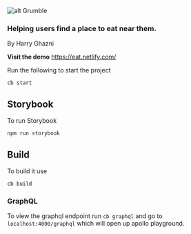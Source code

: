 ![alt Grumble](https://github.com/hghazni/Grumble/blob/master/src/assets/images/grumble-logo-black.png)
### Helping users find a place to eat near them.
By Harry Ghazni

**Visit the demo**
https://eat.netlify.com/


Run the following to start the project

```
cb start
```
## Storybook
To run Storybook
```
npm run storybook
```

## Build
To build it use

```
cb build
```

### GraphQL
To view the graphql endpoint run `cb graphql` and go to `localhost:4000/graphql` which will open up apollo playground.

